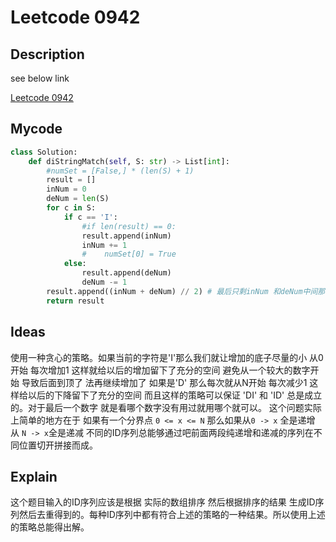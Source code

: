 # Leetcode 0942

## Description

see below link 

[Leetcode 0942](https://leetcode-cn.com/problems/di-string-match/)

## Mycode

```python
class Solution:
    def diStringMatch(self, S: str) -> List[int]:
        #numSet = [False,] * (len(S) + 1)
        result = []
        inNum = 0
        deNum = len(S)
        for c in S:
            if c == 'I':
                #if len(result) == 0:
                result.append(inNum)
                inNum += 1
                #    numSet[0] = True
            else:
                result.append(deNum)
                deNum -= 1
        result.append((inNum + deNum) // 2) # 最后只剩inNum 和deNum中间那个数字了
        return result

```

## Ideas

使用一种贪心的策略。如果当前的字符是'I'那么我们就让增加的底子尽量的小 从0开始 每次增加1 这样就给以后的增加留下了充分的空间
避免从一个较大的数字开始 导致后面到顶了 法再继续增加了
如果是'D' 那么每次就从N开始 每次减少1 这样给以后的下降留下了充分的空间
而且这样的策略可以保证 'DI' 和 'ID' 总是成立的。对于最后一个数字 就是看哪个数字没有用过就用哪个就可以。
这个问题实际上简单的地方在于 如果有一个分界点 `0 <= x <= N` 那么如果从`0 -> x` 全是递增 从 `N -> x`全是递减 不同的ID序列总能够通过吧前面两段纯递增和递减的序列在不同位置切开拼接而成。 

## Explain

这个题目输入的ID序列应该是根据 实际的数组排序 然后根据排序的结果 生成ID序列然后去重得到的。每种ID序列中都有符合上述的策略的一种结果。所以使用上述的策略总能得出解。
